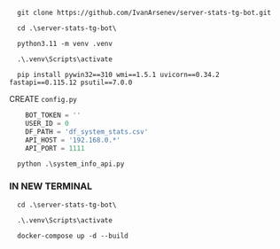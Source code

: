 ```shell
  git clone https://github.com/IvanArsenev/server-stats-tg-bot.git
```

```shell
  cd .\server-stats-tg-bot\
```

```shell
  python3.11 -m venv .venv
```

```shell
  .\.venv\Scripts\activate
```

```shell
  pip install pywin32==310 wmi==1.5.1 uvicorn==0.34.2 fastapi==0.115.12 psutil==7.0.0
```
CREATE `config.py`
```python
    BOT_TOKEN = ''
    USER_ID = 0
    DF_PATH = 'df_system_stats.csv'
    API_HOST = '192.168.0.*'
    API_PORT = 1111
```

```shell
  python .\system_info_api.py
```

### IN NEW TERMINAL

```shell
  cd .\server-stats-tg-bot\
```

```shell
  .\.venv\Scripts\activate
```

```shell
  docker-compose up -d --build
```

